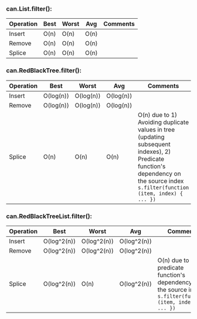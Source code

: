 ### can.List.filter():

Operation | Best | Worst | Avg | Comments
---|---|---|---|---
Insert | O(n) | O(n) | O(n)
Remove | O(n) | O(n) | O(n)
Splice | O(n) | O(n) | O(n)

### can.RedBlackTree.filter():

Operation | Best | Worst | Avg | Comments
---|---|---|---|---
Insert | O(log(n)) | O(log(n)) | O(log(n))
Remove | O(log(n)) | O(log(n)) | O(log(n))
Splice | O(n) | O(n) | O(n) | O(n) due to 1) Avoiding duplicate values in tree (updating subsequent indexes), 2) Predicate function's dependency on the source index <br/> `s.filter(function (item, index) { ... })`

### can.RedBlackTreeList.filter():

Operation | Best | Worst | Avg | Comments
---|---|---|---|---
Insert | O(log^2(n)) | O(log^2(n)) | O(log^2(n))
Remove | O(log^2(n)) | O(log^2(n)) | O(log^2(n))
Splice | O(log^2(n)) | O(n) | O(log^2(n)) | O(n) due to predicate function's dependency on the source index <br/> `s.filter(function (item, index) { ... })`


